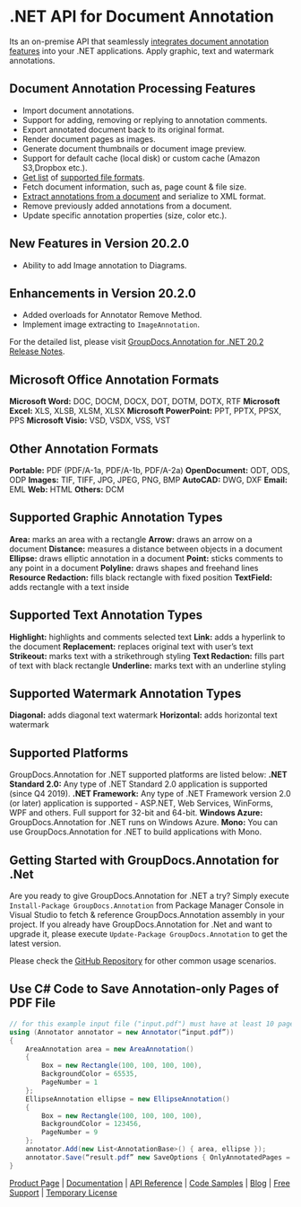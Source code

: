 # .NET API for Document Annotation

Its an on-premise API that seamlessly [integrates document annotation features](https://products.groupdocs.com/annotation/net) into your .NET applications. Apply graphic, text and watermark annotations.

## Document Annotation Processing Features

- Import document annotations.
- Support for adding, removing or replying to annotation comments.
- Export annotated document back to its original format.
- Render document pages as images.
- Generate document thumbnails or document image preview.
- Support for default cache (local disk) or custom cache (Amazon S3,Dropbox etc.).
- [Get list](https://docs.groupdocs.com/display/annotationnet/Get+supported+file+formats) of [supported file formats](https://docs.groupdocs.com/display/annotationnet/Supported+Document+Formats).
- Fetch document information, such as, page count & file size.
- [Extract annotations from a document](https://docs.groupdocs.com/display/annotationnet/Extract+annotations+from+document) and serialize to XML format.
- Remove previously added annotations from a document.
- Update specific annotation properties (size, color etc.).

## New Features in Version 20.2.0

- Ability to add Image annotation to Diagrams.

## Enhancements in Version 20.2.0

- Added overloads for Annotator Remove Method.
- Implement image extracting to `ImageAnnotation`.

For the detailed list, please visit [GroupDocs.Annotation for .NET 20.2 Release Notes](https://docs.groupdocs.com/display/annotationnet/GroupDocs.Annotation+for+.NET+20.2+Release+Notes).

## Microsoft Office Annotation Formats

**Microsoft Word:** DOC, DOCM, DOCX, DOT, DOTM, DOTX, RTF
**Microsoft Excel:** XLS, XLSB, XLSM, XLSX
**Microsoft PowerPoint:** PPT, PPTX, PPSX, PPS
**Microsoft Visio:** VSD, VSDX, VSS, VST

## Other Annotation Formats

**Portable:** PDF (PDF/A-1a, PDF/A-1b, PDF/A-2a)
**OpenDocument:** ODT, ODS, ODP
**Images:** TIF, TIFF, JPG, JPEG, PNG, BMP
**AutoCAD:** DWG, DXF
**Email:** EML
**Web:** HTML
**Others:** DCM

## Supported Graphic Annotation Types

**Area:** marks an area with a rectangle
**Arrow:** draws an arrow on a document
**Distance:** measures a distance between objects in a document
**Ellipse:** draws elliptic annotation in a document
**Point:** sticks comments to any point in a document
**Polyline:** draws shapes and freehand lines
**Resource Redaction:** fills black rectangle with fixed position
**TextField:** adds rectangle with a text inside

## Supported Text Annotation Types

**Highlight:** highlights and comments selected text
**Link:** adds a hyperlink to the document
**Replacement:** replaces original text with user’s text
**Strikeout:** marks text with a strikethrough styling
**Text Redaction:** fills part of text with black rectangle
**Underline:** marks text with an underline styling

## Supported Watermark Annotation Types

**Diagonal:** adds diagonal text watermark
**Horizontal:** adds horizontal text watermark

## Supported Platforms

GroupDocs.Annotation for .NET supported platforms are listed below:
**.NET Standard 2.0:** Any type of .NET Standard 2.0 application is supported (since Q4 2019).
**.NET Framework:** Any type of .NET Framework version 2.0 (or later) application is supported - ASP.NET, Web Services, WinForms, WPF and others. Full support for 32-bit and 64-bit.
**Windows Azure:** GroupDocs.Annotation for .NET runs on Windows Azure.
**Mono:** You can use GroupDocs.Annotation for .NET to build applications with Mono.

## Getting Started with GroupDocs.Annotation for .Net

Are you ready to give GroupDocs.Annotation for .NET a try? Simply execute `Install-Package GroupDocs.Annotation` from Package Manager Console in Visual Studio to fetch & reference GroupDocs.Annotation assembly in your project. If you already have GroupDocs.Annotation for .Net and want to upgrade it, please execute `Update-Package GroupDocs.Annotation` to get the latest version.

Please check the [GitHub Repository](https://github.com/groupdocs-annotation/GroupDocs.Annotation-for-.NET) for other common usage scenarios.

## Use C# Code to Save Annotation-only Pages of PDF File

```csharp
// for this example input file ("input.pdf") must have at least 10 pages
using (Annotator annotator = new Annotator(“input.pdf”))
{
    AreaAnnotation area = new AreaAnnotation()
    {
        Box = new Rectangle(100, 100, 100, 100),
        BackgroundColor = 65535,
        PageNumber = 1
    };
    EllipseAnnotation ellipse = new EllipseAnnotation()
    {
        Box = new Rectangle(100, 100, 100, 100),
        BackgroundColor = 123456,
        PageNumber = 9
    };
    annotator.Add(new List<AnnotationBase>() { area, ellipse });
    annotator.Save(“result.pdf” new SaveOptions { OnlyAnnotatedPages = true});
}
```

[Product Page](https://products.groupdocs.com/annotation/net) | [Documentation](https://docs.groupdocs.com/display/annotationnet/Home) | [API Reference](https://apireference.groupdocs.com/net/annotation) | [Code Samples](https://github.com/groupdocs-annotation/GroupDocs.Annotation-for-.NET) | [Blog](https://blog.groupdocs.com/category/annotation/) | [Free Support](https://forum.groupdocs.com/c/annotation) | [Temporary License](https://purchase.groupdocs.com/temporary-license)
